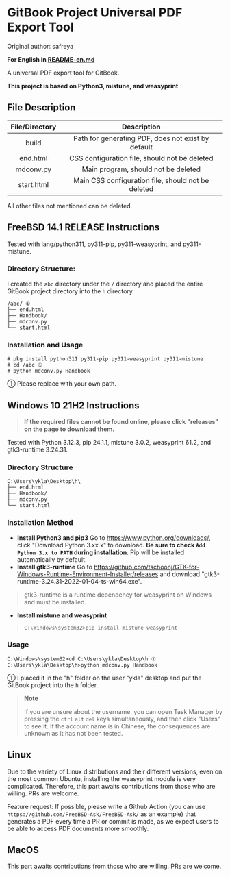 # GitBook Project Universal PDF Export Tool

Original author: safreya

**For English in [README-en.md](./README-en.md)**

A universal PDF export tool for GitBook.

**This project is based on Python3, mistune, and weasyprint**

## File Description

| File/Directory | Description |
|:---:|:---:|
| build | Path for generating PDF, does not exist by default |
| end.html | CSS configuration file, should not be deleted |
| mdconv.py | Main program, should not be deleted |
| start.html | Main CSS configuration file, should not be deleted |

All other files not mentioned can be deleted.


## FreeBSD 14.1 RELEASE Instructions

Tested with lang/python311, py311-pip, py311-weasyprint, and py311-mistune.

### Directory Structure:

I created the `abc` directory under the `/` directory and placed the entire GitBook project directory into the `h` directory.

```
/abc/ ①
├── end.html
├── Handbook/
├── mdconv.py
└── start.html
```

### Installation and Usage

```
# pkg install python311 py311-pip py311-weasyprint py311-mistune
# cd /abc ①
# python mdconv.py Handbook
```

① Please replace with your own path.

## Windows 10 21H2 Instructions

>**If the required files cannot be found online, please click "releases" on the page to download them.**

Tested with Python 3.12.3, pip 24.1.1, mistune 3.0.2, weasyprint 61.2, and gtk3-runtime 3.24.31.

### Directory Structure

```
C:\Users\ykla\Desktop\h\
├── end.html
├── Handbook/
├── mdconv.py
└── start.html
```

### Installation Method

- **Install Python3 and pip3** Go to <https://www.python.org/downloads/>, click "Download Python 3.xx.x" to download. **Be sure to check `Add Python 3.x to PATH` during installation**. Pip will be installed automatically by default.
- **Install gtk3-runtime** Go to <https://github.com/tschoonj/GTK-for-Windows-Runtime-Environment-Installer/releases> and download "gtk3-runtime-3.24.31-2022-01-04-ts-win64.exe".
> gtk3-runtime is a runtime dependency for weasyprint on Windows and must be installed.
- **Install mistune and weasyprint**

>```
>C:\Windows\system32>pip install mistune weasyprint
>```

### Usage

```
C:\Windows\system32>cd C:\Users\ykla\Desktop\h ①
C:\Users\ykla\Desktop\h>python mdconv.py Handbook
```

① I placed it in the "h" folder on the user "ykla" desktop and put the GitBook project into the `h` folder.

>**Note**
>
>If you are unsure about the username, you can open Task Manager by pressing the `ctrl` `alt` `del` keys simultaneously, and then click "Users" to see it. If the account name is in Chinese, the consequences are unknown as it has not been tested.

## Linux

Due to the variety of Linux distributions and their different versions, even on the most common Ubuntu, installing the weasyprint module is very complicated. Therefore, this part awaits contributions from those who are willing. PRs are welcome.

Feature request: If possible, please write a Github Action (you can use `https://github.com/FreeBSD-Ask/FreeBSD-Ask/` as an example) that generates a PDF every time a PR or commit is made, as we expect users to be able to access PDF documents more smoothly.

## MacOS

This part awaits contributions from those who are willing. PRs are welcome.
